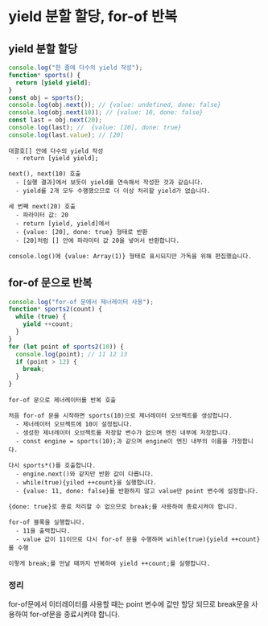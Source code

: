 # yield 분할 할당, for-of 반복

## yield 분할 할당

```js
console.log("한 줄에 다수의 yield 작성");
function* sports() {
  return [yield yield];
}
const obj = sports();
console.log(obj.next()); // {value: undefined, done: false}
console.log(obj.next(10)); // {value: 10, done: false}
const last = obj.next(20);
console.log(last); //  {value: [20], done: true}
console.log(last.value); // [20]
```

    대괄호[] 안에 다수의 yield 작성
      - return [yield yield];

    next(), next(10) 호출
      - [실행 결과]에서 보듯이 yield를 연속해서 작성한 것과 같습니다.
      - yield를 2개 모두 수행했으므로 더 이상 처리할 yield가 없습니다.

    세 번째 next(20) 호출
      - 파라미터 값: 20
      - return [yield, yield]에서
      - {value: [20], done: true} 형태로 반환
      - [20]처럼 [] 안에 파라미터 값 20을 넣어서 반환합니다.

    console.log()에 {value: Array(1)} 형태로 표시되지만 가독을 위해 편집했습니다.

## for-of 문으로 반복

```js
console.log("for-of 문에서 제너레이터 사용");
function* sports2(count) {
  while (true) {
    yield ++count;
  }
}
for (let point of sports2(10)) {
  console.log(point); // 11 12 13
  if (point > 12) {
    break;
  }
}
```

    for-of 문으로 제너레이터를 반복 호출

    처음 for-of 문을 시작하면 sports(10)으로 제너레이터 오브젝트를 생성합니다.
      - 제너레이터 오브젝트에 10이 설정됩니다.
      - 생성한 제너레이터 오브젝트를 저장할 변수가 없으며 엔진 내부에 저장합니다.
      - const engine = sports(10);과 같으며 engine이 엔진 내부의 이름을 가정합니다.

    다시 sports*()를 호출합니다.
      - engine.next()와 같지만 반환 값이 다릅니다.
      - while(true){yiled ++count}을 실행합니다.
      - {value: 11, done: false}를 반환하지 않고 value만 point 변수에 설정합니다.

    {done: true}로 종료 처리할 수 없으므로 break;를 사용하여 종료시켜야 합니다.

    for-of 블록을 실행합니다.
      - 11을 출력합니다.
      - value 값이 11이므로 다시 for-of 문을 수행하며 wihle(true){yield ++count}를 수행

    이렇게 break;를 만날 때까지 반복하여 yield ++count;를 실행합니다.

### 정리

for-of문에서 이터레이터를 사용할 때는 point 변수에 값만 할당 되므로 break문을 사용하여 for-of문을 종료시켜야 합니다.
